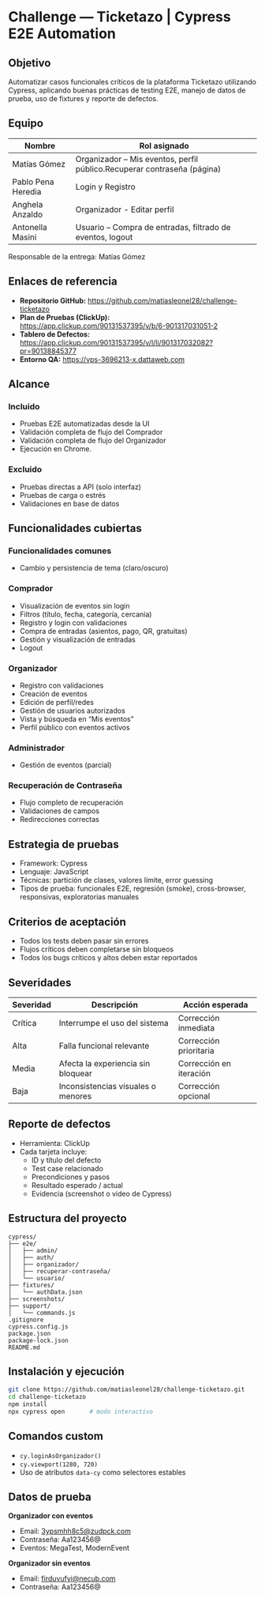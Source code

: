 # Challenge — Ticketazo | Cypress E2E Automation

## Objetivo

Automatizar casos funcionales críticos de la plataforma Ticketazo utilizando Cypress, aplicando buenas prácticas de testing E2E, manejo de datos de prueba, uso de fixtures y reporte de defectos.

## Equipo

| Nombre                | Rol asignado                                                           |
|-----------------------|------------------------------------------------------------------------|
| Matías Gómez          | Organizador – Mis eventos, perfil público.Recuperar contraseña (página)|
| Pablo Pena Heredia    | Login y Registro                                                       |
| Anghela Anzaldo       | Organizador - Editar perfil                                            |
| Antonella Masini      | Usuario – Compra de entradas, filtrado de eventos, logout              |

Responsable de la entrega: Matías Gómez

## Enlaces de referencia

- **Repositorio GitHub:** https://github.com/matiasleonel28/challenge-ticketazo  
- **Plan de Pruebas (ClickUp):** https://app.clickup.com/90131537395/v/b/6-901317031051-2  
- **Tablero de Defectos:** https://app.clickup.com/90131537395/v/l/li/901317032082?pr=90138845377  
- **Entorno QA:** https://vps-3696213-x.dattaweb.com

## Alcance

### Incluido
- Pruebas E2E automatizadas desde la UI
- Validación completa de flujo del Comprador
- Validación completa de flujo del Organizador
- Ejecución en Chrome.

### Excluido
- Pruebas directas a API (solo interfaz)
- Pruebas de carga o estrés
- Validaciones en base de datos

## Funcionalidades cubiertas

### Funcionalidades comunes
- Cambio y persistencia de tema (claro/oscuro)

### Comprador
- Visualización de eventos sin login
- Filtros (título, fecha, categoría, cercanía)
- Registro y login con validaciones
- Compra de entradas (asientos, pago, QR, gratuitas)
- Gestión y visualización de entradas
- Logout

### Organizador
- Registro con validaciones
- Creación de eventos
- Edición de perfil/redes
- Gestión de usuarios autorizados
- Vista y búsqueda en “Mis eventos”
- Perfil público con eventos activos

### Administrador
- Gestión de eventos (parcial)

### Recuperación de Contraseña
- Flujo completo de recuperación
- Validaciones de campos
- Redirecciones correctas

## Estrategia de pruebas

- Framework: Cypress  
- Lenguaje: JavaScript  
- Técnicas: partición de clases, valores límite, error guessing  
- Tipos de prueba: funcionales E2E, regresión (smoke), cross-browser, responsivas, exploratorias manuales

## Criterios de aceptación

- Todos los tests deben pasar sin errores
- Flujos críticos deben completarse sin bloqueos
- Todos los bugs críticos y altos deben estar reportados

## Severidades

| Severidad | Descripción                            | Acción esperada            |
|-----------|----------------------------------------|----------------------------|
| Crítica   | Interrumpe el uso del sistema          | Corrección inmediata       |
| Alta      | Falla funcional relevante              | Corrección prioritaria     |
| Media     | Afecta la experiencia sin bloquear     | Corrección en iteración    |
| Baja      | Inconsistencias visuales o menores     | Corrección opcional        |

## Reporte de defectos

- Herramienta: ClickUp  
- Cada tarjeta incluye:
  - ID y título del defecto
  - Test case relacionado
  - Precondiciones y pasos
  - Resultado esperado / actual
  - Evidencia (screenshot o video de Cypress)

## Estructura del proyecto

```
cypress/
├── e2e/
│   ├── admin/
│   ├── auth/
│   ├── organizador/
│   ├── recuperar-contraseña/
│   └── usuario/
├── fixtures/
│   └── authData.json
├── screenshots/
├── support/
│   └── commands.js
.gitignore
cypress.config.js
package.json
package-lock.json
README.md
```

## Instalación y ejecución

```bash
git clone https://github.com/matiasleonel28/challenge-ticketazo.git
cd challenge-ticketazo
npm install
npx cypress open       # modo interactivo
```

## Comandos custom

- `cy.loginAsOrganizador()`
- `cy.viewport(1280, 720)`
- Uso de atributos `data-cy` como selectores estables

## Datos de prueba

**Organizador con eventos**  
- Email: 3ypsmhh8c5@zudpck.com  
- Contraseña: Aa123456@  
- Eventos: MegaTest, ModernEvent

**Organizador sin eventos**  
- Email: firduvufyi@necub.com  
- Contraseña: Aa123456@


